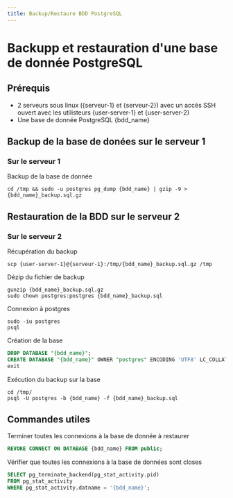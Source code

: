 ```yaml
---
title: Backup/Restaure BDD PostgreSQL
---
```


# Backupp et restauration d'une base de donnée PostgreSQL

## Prérequis

-   2 serveurs sous linux ({serveur-1} et {serveur-2}) avec un accès SSH ouvert avec les utilisteurs {user-server-1} et {user-server-2}
-   Une base de donnée PostgreSQL {bdd_name}

## Backup de la base de donées sur le serveur 1

### Sur le serveur 1

Backup de la base de donnée

```shell
cd /tmp && sudo -u postgres pg_dump {bdd_name} | gzip -9 > {bdd_name}_backup.sql.gz
```

## Restauration de la BDD sur le serveur 2

### Sur le serveur 2

Récupération du backup

```shell
scp {user-server-1}@{serveur-1}:/tmp/{bdd_name}_backup.sql.gz /tmp
```

Dézip du fichier de backup

```shell
gunzip {bdd_name}_backup.sql.gz
sudo chown postgres:postgres {bdd_name}_backup.sql
```

Connexion à postgres

```shell
sudo -iu postgres
psql
```

Création de la base

```sql
DROP DATABASE "{bdd_name}";
CREATE DATABASE "{bdd_name}" OWNER "postgres" ENCODING 'UTF8' LC_COLLATE = 'fr_FR.UTF-8' LC_CTYPE = 'fr_FR.UTF-8' template=template0;
exit
```

Exécution du backup sur la base

```shell
cd /tmp/
psql -U postgres -b {bdd_name} -f {bdd_name}_backup.sql
```

## Commandes utiles

Terminer toutes les connexions à la base de donnée à restaurer

```sql
REVOKE CONNECT ON DATABASE {bdd_name} FROM public; 
```

Vérifier que toutes les connexions à la base de données sont closes

```sql
SELECT pg_terminate_backend(pg_stat_activity.pid)
FROM pg_stat_activity
WHERE pg_stat_activity.datname = '{bdd_name}';
```

